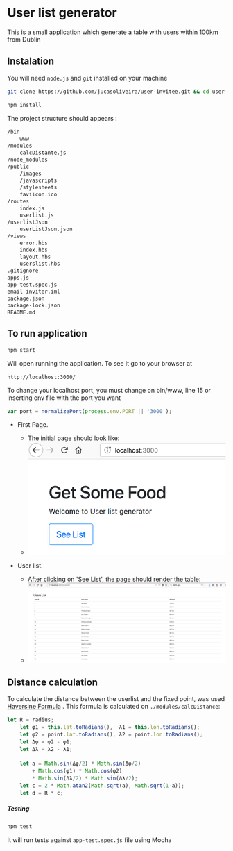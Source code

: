# User list generator

This is a small application which generate a table 
with users within 100km from Dublin

## Instalation

You will need `node.js` and `git` installed on your machine

```bash
git clone https://github.com/jucasoliveira/user-invitee.git && cd user-invitee
```

```bash
npm install
```

The project structure should appears :

```
/bin
    www
/modules
    calcDistante.js
/node_modules
/public
    /images
    /javascripts
    /stylesheets
    faviicon.ico
/routes
    index.js
    userlist.js
/userlistJson
    userListJson.json
/views
    error.hbs
    index.hbs
    layout.hbs
    userslist.hbs
.gitignore
apps.js
app-test.spec.js
email-inviter.iml
package.json
package-lock.json
README.md
```

## To run application

```bash
npm start
```
Will open running the application. To see it go to your browser at 
```html
http://localhost:3000/
```
To change your localhost port, you must change on bin/www, line 15 or inserting env file with the port you want
```javascript
var port = normalizePort(process.env.PORT || '3000');
``` 

* First Page.
  * The initial page should look like:
  * ![frontpage](/public/images/frontpage.png)
  
* User list.
  * After clicking on 'See List', the page should render the table:
  * ![tablelist](/public/images/tablelist.png)

## Distance calculation

To calculate the distance between the userlist and the fixed point, was used [Haversine Formula](https://en.wikipedia.org/wiki/Haversine_formula) .
This formula is calculated on `./modules/calcDistance`:

```javascript
let R = radius;
    let φ1 = this.lat.toRadians(),  λ1 = this.lon.toRadians();
    let φ2 = point.lat.toRadians(), λ2 = point.lon.toRadians();
    let Δφ = φ2 - φ1;
    let Δλ = λ2 - λ1;

    let a = Math.sin(Δφ/2) * Math.sin(Δφ/2)
        + Math.cos(φ1) * Math.cos(φ2)
        * Math.sin(Δλ/2) * Math.sin(Δλ/2);
    let c = 2 * Math.atan2(Math.sqrt(a), Math.sqrt(1-a));
    let d = R * c;
```
##### Testing

```bash
npm test
```
It will run tests against `app-test.spec.js` file using Mocha
